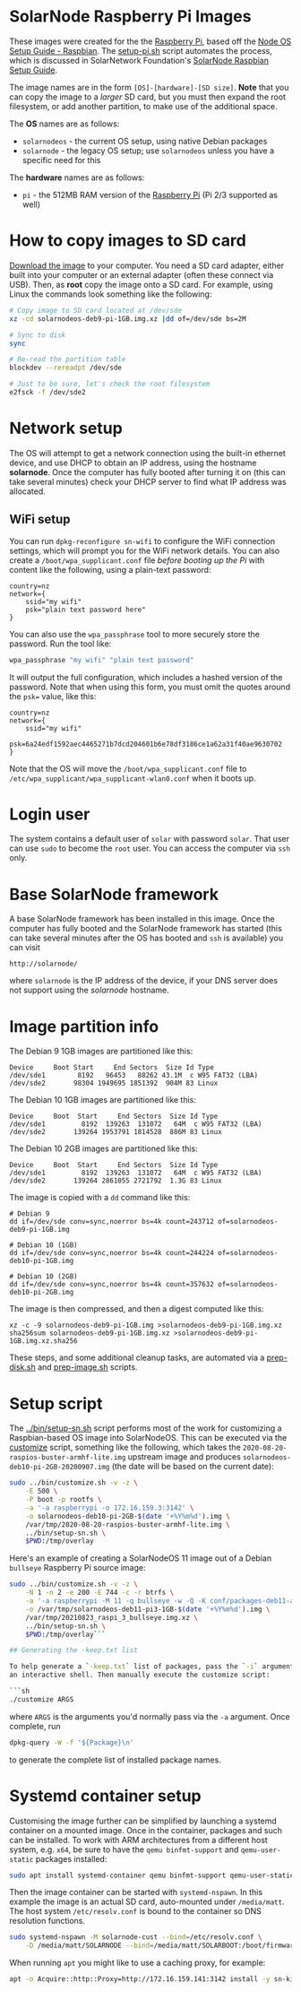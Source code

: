 # SolarNode Raspberry Pi Images

These images were created for the the [Raspberry Pi][1], based off the [Node OS Setup Guide -
Raspbian][2]. The [setup-pi.sh][setup-pi] script automates the process, which is discussed
in SolarNetwork Foundation's [SolarNode Raspbian Setup Guide][setup-guide].

The image names are in the form `[OS]-[hardware]-[SD size]`. **Note** that you can copy the image to
a _larger_ SD card, but you must then expand the root filesystem, or add another partition, to make
use of the additional space.

The **OS** names are as follows:

 * `solarnodeos` - the current OS setup, using native Debian packages
 * `solarnode` - the legacy OS setup; use `solarnodeos` unless you have a specific need for this

The **hardware** names are as follows:

 * `pi` - the 512MB RAM version of the [Raspberry Pi][1] (Pi 2/3 supported as well)
 	
# How to copy images to SD card

[Download the image][images] to your computer. You need a SD card adapter, either built into your
computer or an external adapter (often these connect via USB). Then, as **root** copy the image
onto a SD card. For example, using Linux the commands look something like the following:

```sh
# Copy image to SD card located at /dev/sde
xz -cd solarnodeos-deb9-pi-1GB.img.xz |dd of=/dev/sde bs=2M

# Sync to disk
sync

# Re-read the partition table
blockdev --rereadpt /dev/sde

# Just to be sure, let's check the root filesystem
e2fsck -f /dev/sde2
```

# Network setup

The OS will attempt to get a network connection using the built-in ethernet device, and use DHCP to
obtain an IP address, using the hostname **solarnode**. Once the computer has fully booted after
turning it on (this can take several minutes) check your DHCP server to find what IP address was
allocated.

## WiFi setup

You can run `dpkg-reconfigure sn-wifi` to configure the WiFi connection settings, which will prompt
you for the WiFi network details. You can also create a `/boot/wpa_supplicant.conf` file _before
booting up the Pi_ with content like the following, using a plain-text password:

```
country=nz
network={
	ssid="my wifi"
	psk="plain text password here"
}
```

You can also use the `wpa_passphrase` tool to more securely store the password. Run the tool like:

```sh
wpa_passphrase "my wifi" "plain text password"
```

It will output the full configuration, which includes a hashed version of the password. Note that
when using this form, you must omit the quotes around the `psk=` value, like this:

```
country=nz
network={
	ssid="my wifi"
	psk=6a24edf1592aec4465271b7dcd204601b6e78df3186ce1a62a31f40ae9630702
}
```

Note that the OS will move the `/boot/wpa_supplicant.conf` file to 
`/etc/wpa_supplicant/wpa_supplicant-wlan0.conf` when it boots up. 

# Login user

The system contains a default user of `solar` with password `solar`. That user can use `sudo` to
become the `root` user. You can access the computer via `ssh` only.

# Base SolarNode framework

A base SolarNode framework has been installed in this image. Once the computer has fully booted and
the SolarNode framework has started (this can take several minutes after the OS has booted and `ssh`
is available) you can visit

	http://solarnode/

where `solarnode` is the IP address of the device, if your DNS server does not support using the
_solarnode_ hostname.

# Image partition info

The Debian 9 1GB images are partitioned like this:

```
Device     Boot Start     End Sectors  Size Id Type
/dev/sde1        8192   96453   88262 43.1M  c W95 FAT32 (LBA)
/dev/sde2       98304 1949695 1851392  904M 83 Linux
```

The Debian 10 1GB images are partitioned like this:

```
Device     Boot  Start     End Sectors  Size Id Type
/dev/sde1         8192  139263  131072   64M  c W95 FAT32 (LBA)
/dev/sde2       139264 1953791 1814528  886M 83 Linux
```

The Debian 10 2GB images are partitioned like this:

```
Device     Boot  Start     End Sectors  Size Id Type
/dev/sde1         8192  139263  131072   64M  c W95 FAT32 (LBA)
/dev/sde2       139264 2861055 2721792  1.3G 83 Linux
```

The image is copied with a `dd` command like this:

```
# Debian 9
dd if=/dev/sde conv=sync,noerror bs=4k count=243712 of=solarnodeos-deb9-pi-1GB.img

# Debian 10 (1GB)
dd if=/dev/sde conv=sync,noerror bs=4k count=244224 of=solarnodeos-deb10-pi-1GB.img

# Debian 10 (2GB)
dd if=/dev/sde conv=sync,noerror bs=4k count=357632 of=solarnodeos-deb10-pi-2GB.img
```

The image is then compressed, and then a digest computed like this:

```
xz -c -9 solarnodeos-deb9-pi-1GB.img >solarnodeos-deb9-pi-1GB.img.xz
sha256sum solarnodeos-deb9-pi-1GB.img.xz >solarnodeos-deb9-pi-1GB.img.xz.sha256
```

These steps, and some additional cleanup tasks, are automated via a [prep-disk.sh][prep-disk] and
[prep-image.sh][prep-image] scripts.

# Setup script

The [../bin/setup-sn.sh](../bin/setup-sn.sh) script performs most of the work for customizing a
Raspbian-based OS image into SolarNodeOS. This can be executed via the
[customize](../bin/customize.sh) script, something like the following, which takes the
`2020-08-20-raspios-buster-armhf-lite.img` upstream image and produces
`solarnodeos-deb10-pi-2GB-20200907.img` (the date will be based on the current date):

```sh
sudo ../bin/customize.sh -v -z \
	-E 500 \
	-P boot -p rootfs \
	-a '-a raspberrypi -o 172.16.159.3:3142' \
	-o solarnodeos-deb10-pi-2GB-$(date '+%Y%m%d').img \
	/var/tmp/2020-08-20-raspios-buster-armhf-lite.img \
	../bin/setup-sn.sh \
	$PWD:/tmp/overlay 
```

Here's an example of creating a SolarNodeOS 11 image out of a Debian `bullseye` Raspberry Pi source
image:

```sh
sudo ../bin/customize.sh -v -z \
	-N 1 -n 2 -e 200 -E 744 -c -r btrfs \
	-a '-a raspberrypi -M 11 -q bullseye -w -Q -K conf/packages-deb11-add.txt -k conf/packages-deb11-keep.txt -p http://snf-debian-repo-stage.s3-website-us-west-2.amazonaws.com -o 172.16.159.3:3142' \
	-o /var/tmp/solarnodeos-deb11-pi3-1GB-$(date '+%Y%m%d').img \
	/var/tmp/20210823_raspi_3_bullseye.img.xz \
	../bin/setup-sn.sh \
	$PWD:/tmp/overlay```

## Generating the -keep.txt list

To help generate a `-keep.txt` list of packages, pass the `-i` argument to `customize.sh` to start
an interactive shell. Then manually execute the customize script:

```sh
./customize ARGS
```

where `ARGS` is the arguments you'd normally pass via the `-a` argument. Once complete, run

```sh
dpkg-query -W -f '${Package}\n'
```

to generate the complete list of installed package names.


# Systemd container setup

Customising the image further can be simplified by launching a systemd container on a mounted image.
Once in the container, packages and such can be installed. To work with ARM architectures from a different host system, e.g.
`x64`, be sure to have the `qemu binfmt-support` and `qemu-user-static` packages installed:

```sh
sudo apt install systemd-container qemu binfmt-support qemu-user-static
```

Then the image container can be started with `systemd-nspawn`.  In this example the image is an
actual SD card, auto-mounted under `/media/matt`. The host system `/etc/resolv.conf` is bound to the
container so DNS resolution functions.

```sh
sudo systemd-nspawn -M solarnode-cust --bind=/etc/resolv.conf \
	-D /media/matt/SOLARNODE --bind=/media/matt/SOLARBOOT:/boot/firmware
```

When running `apt` you might like to use a caching proxy, for example:

```sh
apt -o Acquire::http::Proxy=http://172.16.159.141:3142 install -y sn-kiosk-wpe
```


[1]: https://www.raspberrypi.org/
[2]: https://github.com/SolarNetwork/solarnetwork/wiki/Node-OS-Setup-Guide-Raspbian
[images]: https://sourceforge.net/projects/solarnetwork/files/solarnode/pi/
[setup-pi]: https://github.com/SolarNetwork/solarnode-os-images/blob/master/debian/pi/bin/setup-pi.sh
[prep-disk]: https://github.com/SolarNetwork/solarnode-os-images/blob/master/debian/bin/prep-disk.sh
[prep-image]: https://github.com/SolarNetwork/solarnode-os-images/blob/master/debian/bin/prep-image.sh
[setup-guide]: https://github.com/SolarNetworkFoundation/solarnetwork-ops/wiki/SolarNode-Raspbian-Setup-Guide
